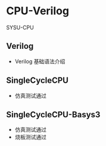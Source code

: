 # CPU-Verilog

SYSU-CPU

## Verilog

- Verilog 基础语法介绍

## SingleCycleCPU

- 仿真测试通过

## SingleCycleCPU-Basys3

- 仿真测试通过
- 烧板测试通过
